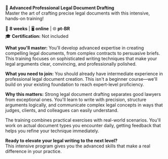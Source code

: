 🚀 **Advanced Professional Legal Document Drafting**  
Master the art of crafting precise legal documents with this intensive, hands-on training!

📅 **8 weeks** | 🖥 **online** | 🌐 **pt-BR**  
🎓 **Certification:** Not included

**What you'll master:**
You'll develop advanced expertise in creating compelling legal documents, from complex contracts to persuasive briefs. This training focuses on sophisticated writing techniques that make your legal arguments clear, convincing, and professionally polished.

**What you need to join:**
You should already have intermediate experience in professional legal document creation. This isn't a beginner course—we'll build on your existing foundation to reach expert-level proficiency.

**Why this matters:**
Strong legal document drafting separates good lawyers from exceptional ones. You'll learn to write with precision, structure arguments logically, and communicate complex legal concepts in ways that judges, clients, and colleagues can easily understand.

The training combines practical exercises with real-world scenarios. You'll work on actual document types you encounter daily, getting feedback that helps you refine your technique immediately.

**Ready to elevate your legal writing to the next level?**  
This intensive program gives you the advanced skills that make a real difference in your practice.